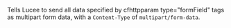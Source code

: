 Tells Lucee to send all data specified by cfhttpparam type="formField" tags as multipart form data, with a `Content-Type` of `multipart/form-data`.